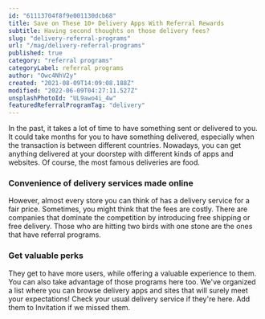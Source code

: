 ```yaml
---
id: "61113704f8f9e001130dcb68"
title: Save on These 10+ Delivery Apps With Referral Rewards
subtitle: Having second thoughts on those delivery fees?
slug: "delivery-referral-programs"
url: "/mag/delivery-referral-programs"
published: true
category: "referral programs"
categoryLabel: referral programs
author: "Owc4NhV2y"
created: "2021-08-09T14:09:08.188Z"
modified: "2022-06-09T04:27:11.527Z"
unsplashPhotoId: "UL9awo4i_4w"
featuredReferralProgramTag: "delivery"
---
```

In the past, it takes a lot of time to have something sent or delivered to you. It could take months for you to have something delivered, especially when the transaction is between different countries. Nowadays, you can get anything delivered at your doorstep with different kinds of apps and websites. Of course, the most famous deliveries are food.

### **Convenience of delivery services made online**

However, almost every store you can think of has a delivery service for a fair price. Sometimes, you might think that the fees are costly. There are companies that dominate the competition by introducing free shipping or free delivery. Those who are hitting two birds with one stone are the ones that have referral programs.

### **Get valuable perks**

They get to have more users, while offering a valuable experience to them. You can also take advantage of those programs here too. We've organized a list where you can browse delivery apps and sites that will surely meet your expectations! Check your usual delivery service if they're here. Add them to Invitation if we missed them.
